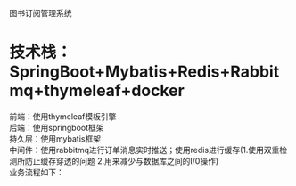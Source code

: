 图书订阅管理系统
# 技术栈：SpringBoot+Mybatis+Redis+Rabbitmq+thymeleaf+docker

前端：使用thymeleaf模板引擎  
后端：使用springboot框架  
持久层：使用mybatis框架  
中间件：使用rabbitmq进行订单消息实时推送；使用redis进行缓存(1.使用双重检测所防止缓存穿透的问题 2.用来减少与数据库之间的I/0操作)  
业务流程如下：  
